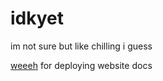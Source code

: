 # idkyet
im not sure but like chilling i guess

[weeeh](idkyet/portfolio-website/README) for deploying website docs
